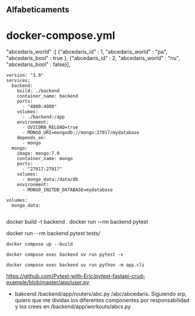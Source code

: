 ## Alfabeticaments

# docker-compose.yml

"abcedaris_world" :[
                        {"abcedaris_id" : 1, "abcedaris_world" : "pa", "abcedaris_bool" : true },
                        {"abcedaris_id" : 2, "abcedaris_world" : "nu", "abcedaris_bool" : false}],


```
version: "3.9"
services:
  backend:
    build: ./backend
    container_name: backend
    ports:
      - "4000:4000"
    volumes:
      - ./backend:/app
    environment:
      - UVICORN_RELOAD=true
      - MONGO_URI=mongodb://mongo:27017/mydatabase
    depends_on:
      - mongo
  mongo:
    image: mongo:7.0
    container_name: mongo
    ports:
      - "27017:27017"
    volumes:
      - mongo_data:/data/db
    environment:
      - MONGO_INITDB_DATABASE=mydatabase

volumes:
  mongo_data:


```


docker build -t backend .
docker run --rm backend pytest

docker run --rm backend pytest tests/


``` todo
docker compose up --build

docker compose exec backend uv run pytest -v

docker compose exec backend uv run python -m app.cli

```


https://github.com/Pytest-with-Eric/pytest-fastapi-crud-example/blob/master/app/user.py



- bakcend /backend/app/routers/abc.py /abc/abcedaris. Siguiendo srp, quiero que me dividas los diferentes componentes por responsabilidad y los crees en /backend/app/workouts/abcs.py